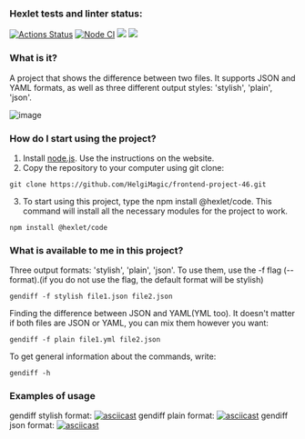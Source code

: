 ### Hexlet tests and linter status:
[![Actions Status](https://github.com/HelgiMagic/frontend-project-46/workflows/hexlet-check/badge.svg)](https://github.com/HelgiMagic/frontend-project-46/actions)
[![Node CI](https://github.com/HelgiMagic/frontend-project-46/actions/workflows/nodejs.yml/badge.svg)](https://github.com/HelgiMagic/frontend-project-46/actions/workflows/nodejs.yml)
<a href="https://codeclimate.com/github/HelgiMagic/frontend-project-46/maintainability"><img src="https://api.codeclimate.com/v1/badges/b149de33acd442d4fb8c/maintainability" /></a>
<a href="https://codeclimate.com/github/HelgiMagic/frontend-project-46/test_coverage"><img src="https://api.codeclimate.com/v1/badges/b149de33acd442d4fb8c/test_coverage" /></a>

### What is it?

A project that shows the difference between two files. It supports JSON and YAML formats, as well as three different output styles: 'stylish', 'plain', 'json'.

![image](https://user-images.githubusercontent.com/113669521/228578148-bfb6b771-dbd8-416a-ae66-ba49281d3cf4.png)

### How do I start using the project?

1. Install [node.js](https://nodejs.org/). Use the instructions on the website.
2. Copy the repository to your computer using git clone:
```
git clone https://github.com/HelgiMagic/frontend-project-46.git
```
3. To start using this project, type the npm install @hexlet/code. This command will install all the necessary modules for the project to work.
```
npm install @hexlet/code
```

### What is available to me in this project?

Three output formats: 'stylish', 'plain', 'json'. To use them, use the -f flag (--format).(if you do not use the flag, the default format will be stylish)
```
gendiff -f stylish file1.json file2.json
```
Finding the difference between JSON and YAML(YML too). It doesn't matter if both files are JSON or YAML, you can mix them however you want:
```
gendiff -f plain file1.yml file2.json
```
To get general information about the commands, write:
```
gendiff -h
```

### Examples of usage
gendiff stylish format:
[![asciicast](https://asciinema.org/a/Uoxk7GHgf8Z0oT1N4CT5UNfDp.svg)](https://asciinema.org/a/Uoxk7GHgf8Z0oT1N4CT5UNfDp)
gendiff plain format:
[![asciicast](https://asciinema.org/a/578100.svg)](https://asciinema.org/a/578100)
gendiff json format:
[![asciicast](https://asciinema.org/a/578099.svg)](https://asciinema.org/a/578099)
